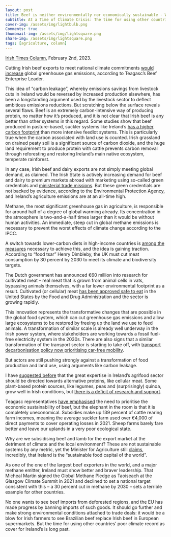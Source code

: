 ```yaml
---
layout: post
title: Beef is neither environmentally nor economically sustainable - Why are we subsidising it for export?
subtitle: At a Time of Climate Crisis: The time for using other countries’ poor climate record as cover for Ireland’s is long past
cover-img: /assets/img/lightbulb.png
Comments: true
thumbnail-img: /assets/img/lightsquare.png
share-img: /assets/img/lightsquare.png
tags: [agriculture, column]
---
```


[Irish Times Column](https://www.irishtimes.com/science/2023/02/02/beef-is-not-sustainable-so-why-are-we-subsidising-it-for-export/), February 2nd, 2023.

Cutting Irish beef exports to meet national climate commitments [would increase](https://www.irishexaminer.com/farming/arid-41056874.html) global greenhouse gas emissions, according to Teagasc’s Beef Enterprise Leader.

This idea of “carbon leakage”, whereby emissions savings from livestock cuts in Ireland would be reversed by increased production elsewhere, has been a longstanding argument used by the livestock sector to deflect ambitious emissions reductions. But scratching below the surface reveals several flaws.
Beef is an extremely carbon-intensive way of producing protein, no matter how it’s produced, and it is not clear that Irish beef is any better than other systems in this regard. Some studies show that beef produced in pasture-based, suckler systems like Ireland’s [has a higher carbon footprint](https://www.carbonbrief.org/grass-fed-beef-will-not-help-tackle-climate-change/) than more intensive feedlot systems. This is particularly true when the carbon associated with land use is counted. Irish grassland on drained peaty soil is a significant source of carbon dioxide, and the huge land requirement to produce protein with cattle prevents carbon removal through reforesting and restoring Ireland’s main native ecosystem, temperate rainforest.

In any case, Irish beef and dairy exports are not simply meeting global demand, as claimed. The Irish State is actively increasing demand for beef and dairy to premium markets abroad with marketing using so-called green credentials and [ministerial trade missions](https://www.irishtimes.com/business/2022/09/05/irish-beef-and-lamb-to-be-sold-in-singapore-supermarkets-for-the-first-time/). But these green credentials are not backed by evidence, according to the Environmental Protection Agency, and Ireland’s agriculture emissions are at an all-time high.

Methane, the most significant greenhouse gas in agriculture, is responsible for around half of a degree of global warming already. Its concentration in the atmosphere is two-and-a-half times larger than it would be without human activities. An immediate, steep cut in global methane emissions is necessary to prevent the worst effects of climate change according to the IPCC.

A switch towards lower-carbon diets in high-income countries is [among the measures](https://www.science.org/doi/10.1126/science.aba7357) necessary to achieve this, and the idea is gaining traction. According to “food tsar” Henry Dimbleby, the UK must cut meat consumption by 30 percent by 2030 to meet its climate and biodiversity targets.

The Dutch government has announced €60 million into research for cultivated meat – real meat that is grown from animal cells in vats, bypassing animals themselves, with a far lower environmental footprint as a result. Cultivated (or cellular) meat [has been approved safe to eat](https://www.theguardian.com/food/2022/nov/18/lab-grown-meat-safe-eat-fda-upside-foods) in the United States by the Food and Drug Administration and the sector is growing rapidly.

This innovation represents the transformative changes that are possible in the global food system, which can cut greenhouse gas emissions and allow large ecosystems to be restored by freeing up the land we use to feed animals.
A transformation of similar scale is already well underway in the Irish power system, where stakeholders are working towards a fossil fuel-free electricity system in the 2030s. There are also signs that a similar transformation of the transport sector is starting to take off, with [transport decarbonisation policy now prioritising car-free mobility](https://www.irishtimes.com/opinion/2022/12/22/the-governments-climate-action-plan-seems-to-be-to-make-yet-more-plans/).  

But actors are still pushing strongly against a transformation of food production and land use, using arguments like carbon leakage.

I have [suggested before](https://www.irishtimes.com/environment/climate-crisis/2022/07/07/synthetic-meat-and-sustainable-food/) that the great expertise in Ireland’s agrifood sector should be directed towards alternative proteins, like cellular meat. Some plant-based protein sources, like legumes, peas and (surprisingly) quinoa, grow well in Irish conditions, but [there is a deficit of research and support](https://www.teagasc.ie/crops/crops/research/programme-activities/cropquest/field-beans/?fbclid=IwAR1G5Zkv6NLuG7vYtfwJVxYtK0ey9U5zvmfUv0eXDX49hvkkTqTnb-p3noE).

Teagasc representatives [have emphasised](https://www.offalyindependent.ie/2022/07/03/sustainable-beef-means-first-and-foremost-economically-viable/) the need to prioritise the economic sustainability of beef, but the elephant in the room is that it is completely uneconomical. Subsidies make up 139 percent of cattle rearing farm incomes, meaning the average suckler farm used over €4,000 of direct payments to cover operating losses in 2021. Sheep farms barely fare better and leave our uplands in a very poor ecological state.

Why are we subsidising beef and lamb for the export market at the detriment of climate and the local environment? These are not sustainable systems by any metric, yet the Minister for Agriculture still [claims](https://youtu.be/eLgbTOF8xwY?t=923), incredibly, that Ireland is the “sustainable food capital of the world”.

As one of the one of the largest beef exporters in the world, and a major methane emitter, Ireland must show better and braver leadership. That Micheal Martin signed the Global Methane Pledge as Taoiseach at the Glasgow Climate Summit in 2021 and declined to set a national target consistent with this – a 30 percent cut in methane by 2030 – sets a terrible example for other countries.

No one wants to see beef imports from deforested regions, and the EU has made progress by banning imports of such goods. It should go further and make strong environmental conditions attached to trade deals: it would be a blow for Irish farmers to see Brazilian beef replace Irish beef in European supermarkets. But the time for using other countries’ poor climate record as cover for Ireland’s is long past.
